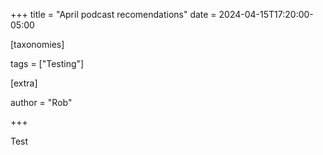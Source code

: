+++
title = "April podcast recomendations"
date = 2024-04-15T17:20:00-05:00

[taxonomies]

tags = ["Testing"]

[extra]

author = "Rob"

+++

Test